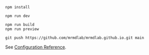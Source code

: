 ```
npm install

npm run dev

npm run build
npm run preview

git push https://github.com/mrmdlab/mrmdlab.github.io.git main
```

See [Configuration Reference](https://vitejs.dev/config/).
